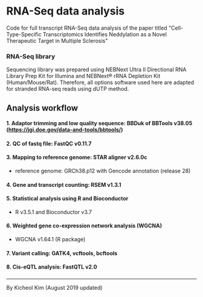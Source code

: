 # RNA-Seq data analysis
Code for full transcript RNA-Seq data analysis of the paper titled "Cell-Type-Specific Transcriptomics Identifies Neddylation as a Novel Therapeutic Target in Multiple Sclerosis"

### RNA-Seq library
Sequencing library was prepared using NEBNext Ultra II Directional RNA Library Prep Kit for Illumina and NEBNext® rRNA Depletion Kit (Human/Mouse/Rat). Therefore, all options software used here are adapted for stranded RNA-seq reads using dUTP method. 

## Analysis workflow
#### 1. Adaptor trimming and low quality sequence: BBDuk of BBTools v38.05 (https://jgi.doe.gov/data-and-tools/bbtools/)
#### 2. QC of fastq file: FastQC v0.11.7
#### 3. Mapping to reference genome: STAR aligner v2.6.0c
- reference genome: GRCh38.p12 with Gencode annotation (release 28)
#### 4. Gene and transcript counting: RSEM v1.3.1
#### 5. Statistical analysis using R and Bioconductor 
- R v3.5.1 and Bioconductor v3.7
#### 6. Weighted gene co-expression network analysis (WGCNA)
- WGCNA v1.64.1 (R package)
#### 7. Variant calling: GATK4, vcftools, bcftools
#### 8. Cis-eQTL analysis: FastQTL v2.0

### 


-----
By Kicheol Kim (August 2019 updated)
